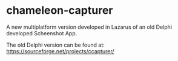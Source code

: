# chameleon-capturer
A new multiplatform version developed in Lazarus of an old Delphi developed Scheenshot App.

The old Delphi version can be found at: https://sourceforge.net/projects/ccapturer/
